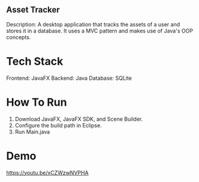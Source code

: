 ## Asset Tracker ##
Description:
A desktop application that tracks the assets of a user and stores it in a database.
It uses a MVC pattern and makes use of Java's OOP concepts. 

# Tech Stack #
Frontend: JavaFX
Backend: Java
Database: SQLite

# How To Run #
1. Download JavaFX, JavaFX SDK, and Scene Builder.
2. Configure the build path in Eclipse. 
3. Run Main.java

# Demo #
https://youtu.be/xCZWzwNVPHA
